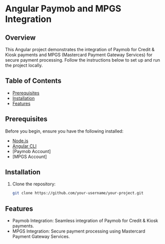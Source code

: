 # Angular Paymob and MPGS Integration


## Overview

This Angular project demonstrates the integration of Paymob for Credit & Kiosk payments and MPGS (Mastercard Payment Gateway Services) for secure payment processing. Follow the instructions below to set up and run the project locally.

## Table of Contents

- [Prerequisites](#prerequisites)
- [Installation](#installation)
- [Features](#features)

## Prerequisites

Before you begin, ensure you have the following installed:

- [Node.js](https://nodejs.org/)
- [Angular CLI](https://angular.io/cli)
- [Paymob Account]
- [MPGS Account]

## Installation

1. Clone the repository:

   ```bash
   git clone https://github.com/your-username/your-project.git

## Features
- Paymob Integration: Seamless integration of Paymob for Credit & Kiosk payments.
- MPGS Integration: Secure payment processing using Mastercard Payment Gateway Services.
